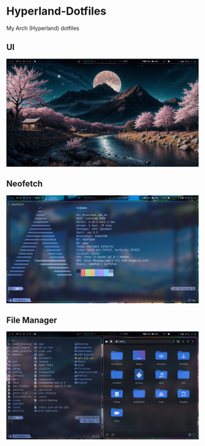 # Hyperland-Dotfiles
My Arch (Hyperland) dotfiles

## UI
![](UI.png)

## Neofetch
![](neofetch.png)

## File Manager
![](files.png)
